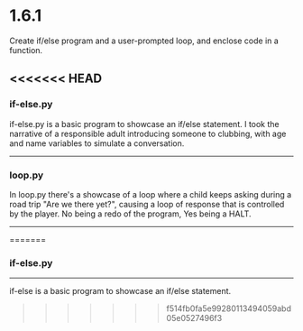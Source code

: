 # 1.6.1
Create if/else program and a user-prompted loop, and enclose code in a function.

<<<<<<< HEAD
---

### if-else.py

if-else.py is a basic program to showcase an if/else statement. I took the narrative of a responsible adult introducing someone to clubbing, with age and name variables to simulate a conversation.

---

### loop.py

In loop.py there's a showcase of a loop where a child keeps asking during a road trip "Are we there yet?", causing a loop of response that is controlled by the player. No being a redo of the program, Yes being a HALT.

---
=======

### if-else.py
---
if-else is a basic program to showcase an if/else statement.
>>>>>>> f514fb0fa5e99280113494059abd05e0527496f3
